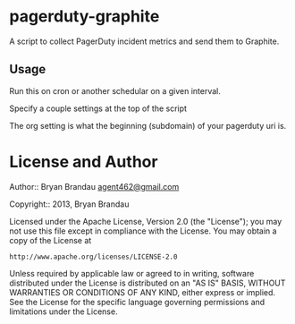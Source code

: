 pagerduty-graphite
==================

A script to collect PagerDuty incident metrics and send them to Graphite.

Usage
-----
Run this on cron or another schedular on a given interval.
   
Specify a couple settings at the top of the script

The org setting is what the beginning (subdomain) of your pagerduty uri is. 


License and Author
==================

Author:: Bryan Brandau <agent462@gmail.com>

Copyright:: 2013, Bryan Brandau

Licensed under the Apache License, Version 2.0 (the "License");
you may not use this file except in compliance with the License.
You may obtain a copy of the License at

    http://www.apache.org/licenses/LICENSE-2.0

Unless required by applicable law or agreed to in writing, software
distributed under the License is distributed on an "AS IS" BASIS,
WITHOUT WARRANTIES OR CONDITIONS OF ANY KIND, either express or implied.
See the License for the specific language governing permissions and
limitations under the License.

